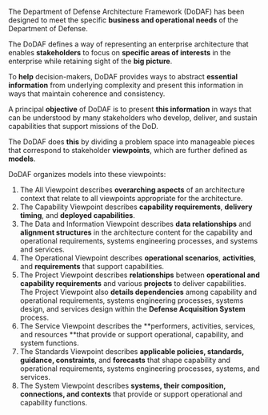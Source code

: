 The Department of Defense Architecture Framework \(DoDAF\) has been designed to meet the specific **business and operational needs** of the Department of Defense.

The DoDAF defines a way of representing an enterprise architecture that enables **stakeholders** to focus on **specific areas of interests** in the enterprise while retaining sight of the **big picture**.

To **help** decision-makers, DoDAF provides ways to abstract **essential information** from underlying complexity and present this information in ways that maintain coherence and consistency.

A principal **objective** of DoDAF is to present **this information** in ways that can be understood by many stakeholders who develop, deliver, and sustain capabilities that support missions of the DoD.

The DoDAF does **this** by dividing a problem space into manageable pieces that correspond to stakeholder **viewpoints**, which are further defined as **models**.



DoDAF organizes models into these viewpoints:

1. The All Viewpoint describes **overarching aspects** of an architecture context that relate to all viewpoints appropriate for the architecture.
2. The Capability Viewpoint describes **capability requirements**, **delivery timing**, and **deployed capabilities**.
3. The Data and Information Viewpoint describes **data relationships** and **alignment structures** in the architecture content for the capability and operational requirements, systems engineering processes, and systems and services.
4. The Operational Viewpoint describes **operational scenarios**, **activities**, and **requirements** that support capabilities.
5. The Project Viewpoint describes **relationships** between **operational and capability requirements** and various **projects** to deliver capabilities. The Project Viewpoint also **details dependencies** among capability and operational requirements, systems engineering processes, systems design, and services design within the **Defense Acquisition System** process.
6. The Service Viewpoint describes the **performers, activities, services, and resources **that provide or support operational, capability, and system functions.
7. The Standards Viewpoint describes **applicable policies, standards, guidance, constraints**, and **forecasts** that shape capability and operational requirements, systems engineering processes, systems, and services.
8. The System Viewpoint describes **systems, their composition, connections, and contexts** that provide or support operational and capability functions.



